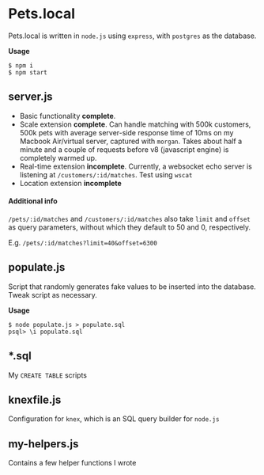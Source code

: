 Pets.local
=======

Pets.local is written in `node.js` using `express`, with `postgres` as the database.

**Usage**
```
$ npm i
$ npm start
```

server.js
---------

* Basic functionality **complete**.
* Scale extension **complete**. Can handle matching with 500k customers, 500k pets with average server-side response time of 10ms on my Macbook Air/virtual server, captured with `morgan`. Takes about half a minute and a couple of requests before v8 (javascript engine) is completely warmed up.
* Real-time extension **incomplete**. Currently, a websocket echo server is listening at `/customers/:id/matches`. Test using `wscat`
* Location extension **incomplete**

#### Additional info
`/pets/:id/matches` and `/customers/:id/matches` also take `limit` and `offset` as query parameters, without which they default to 50 and 0, respectively.

E.g. `/pets/:id/matches?limit=40&offset=6300`

populate.js
-----------

Script that randomly generates fake values to be inserted into the database.
Tweak script as necessary.

**Usage**
```
$ node populate.js > populate.sql
psql> \i populate.sql
```

*.sql
-----

My `CREATE TABLE` scripts

knexfile.js
-----------

Configuration for `knex`, which is an SQL query builder for `node.js`

my-helpers.js
-------------

Contains a few helper functions I wrote

